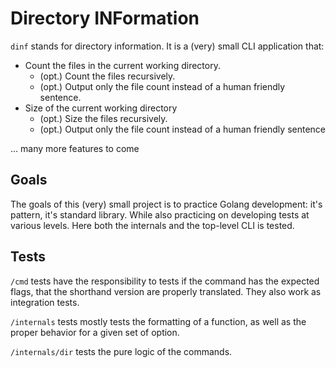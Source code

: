 # Directory INFormation

`dinf` stands for directory information.
It is a (very) small CLI application that:

- Count the files in the current working directory.
  - (opt.) Count the files recursively.
  - (opt.) Output only the file count instead of a human friendly sentence.
- Size of the current working directory
  - (opt.) Size the files recursively.
  - (opt.) Output only the file count instead of a human friendly sentence

... many more features to come

## Goals

The goals of this (very) small project is to practice Golang development:
it's pattern, it's standard library.
While also practicing on developing tests at various levels.
Here both the internals and the top-level CLI is tested.

## Tests

`/cmd` tests have the responsibility to tests if the command has the expected
flags, that the shorthand version are properly translated.
They also work as integration tests.

`/internals` tests mostly tests the formatting of a function, as well as
the proper behavior for a given set of option.

`/internals/dir` tests the pure logic of the commands.
